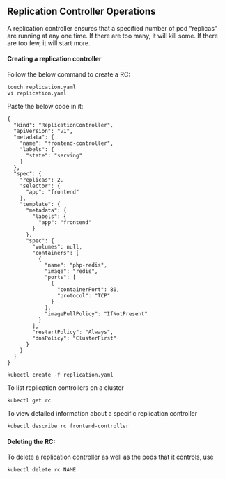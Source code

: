 ## Replication Controller Operations

A replication controller ensures that a specified number of pod “replicas” are running at any one time. If there are too many, it will kill some. If there are too few, it will start more.

#### Creating a replication controller

Follow the below command to create a RC:

```
touch replication.yaml
vi replication.yaml
```

Paste the below code in it:
```
{
  "kind": "ReplicationController",
  "apiVersion": "v1",
  "metadata": {
    "name": "frontend-controller",
    "labels": {
      "state": "serving"
    }
  },
  "spec": {
    "replicas": 2,
    "selector": {
      "app": "frontend"
    },
    "template": {
      "metadata": {
        "labels": {
          "app": "frontend"
        }
      },
      "spec": {
        "volumes": null,
        "containers": [
          {
            "name": "php-redis",
            "image": "redis",
            "ports": [
              {
                "containerPort": 80,
                "protocol": "TCP"
              }
            ],
            "imagePullPolicy": "IfNotPresent"
          }
        ],
        "restartPolicy": "Always",
        "dnsPolicy": "ClusterFirst"
      }
    }
  }
}
```

```
kubectl create -f replication.yaml
```

To list replication controllers on a cluster

```
kubectl get rc
```

To view detailed information about a specific replication controller

```
kubectl describe rc frontend-controller
```



#### Deleting the RC:

To delete a replication controller as well as the pods that it controls, use

```
kubectl delete rc NAME
```
